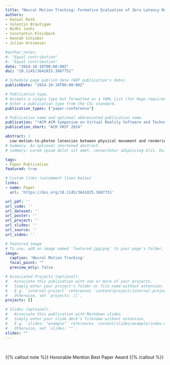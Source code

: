```yaml
---
title: "Neural Motion Tracking: Formative Evaluation of Zero Latency Rendering"
authors:
- Daniel Roth
- Valentin Bräutigam
- Nidhi Joshi
- Constantin Kleinbeck
- Hannah Schieber
- Julian Kreimeier

#author_notes:
#- "Equal contribution"
#- "Equal contribution"
date: "2024-10-10T00:00:00Z"
doi: "10.1145/3641825.3687751"

# Schedule page publish date (NOT publication's date).
publishDate: "2024-10-10T00:00:00Z"

# Publication type.
# Accepts a single type but formatted as a YAML list (for Hugo requirements).
# Enter a publication type from the CSL standard.
publication_types: ["paper-conference"]

# Publication name and optional abbreviated publication name.
publication: "*ACM ACM Symposium on Virtual Reality Software and Technology (VRST) 2024*"
publication_short: "ACM VRST 2024"

abstract: | 
  Low motion-to-photon latencies between physical movement and rendering updates are crucial for an immersive virtual reality (VR) experience and to avoidusers’ discomfort and sickness. Current methods aim to minimize the delay between the motion measurement and rendering at the cost of increasing technical complexity and possibly decreasing accuracy. By relying on capturing physical motion, these strategies will, by nature, not result in zero latency rendering or will be based on prediction and resulting uncertainty. This paper presents and evaluates a novel alternative and proof of principle for VR motion tracking that could enable motion-to-photon latencies of zero and below zero in time. We termed our concept Neural Motion Tracking, which we define as the sensing and assessment of motion through human neural activation of the somatic nervous system. In contrast to measuring physical activity, the key principle is that we aim to utilize the physiological timeframe between a user’s intention and the execution of motion. We aim to foresee upcoming motion ahead of the physical movement, by sampling preceding electromyographic signals before the muscle activation. The electromechanical delay (EMD) between potential change in the muscle activation and actual physical movement opens a gap in which measurement can be taken and evaluated before the physical motion. In a first proof of principle, we evaluated the concept with two activities, arm bending and head rotation, measured with a binary activation measure. Our results indicate that it is possible to predict movement and update a rendering up to 2 ms before its physical execution, which is assessed by optical tracking after approximately 4 ms. However, to make the best use of this advantage, electromyography (EMG) sensor data should be as high quality as possible (i.e., low noise and from muscle-near electrodes). Our results empirically quantify this characteristic for the first time when compared to state-of-the-art optical tracking systems for VR. We discuss our results and potential pathways to motivate further work toward marker- and latency-less motion tracking.
# Summary. An optional shortened abstract.
# summary: Lorem ipsum dolor sit amet, consectetur adipiscing elit. Duis posuere tellus ac convallis placerat. Proin tincidunt magna sed ex sollicitudin condimentum.

tags:
- Paper Publication
featured: true

# Custom links (uncomment lines below)
links:
- name: Paper
  url: 'https://doi.org/10.1145/3641825.3687751'

url_pdf: ''
url_code: ''
url_dataset: ''
url_poster: ''
url_project: ''
url_slides: ''
url_source: ''
url_video: ''

# Featured image
# To use, add an image named `featured.jpg/png` to your page's folder. 
image:
  caption: 'Neural Motion Tracking'
  focal_point: ""
  preview_only: false

# Associated Projects (optional).
#   Associate this publication with one or more of your projects.
#   Simply enter your project's folder or file name without extension.
#   E.g. `internal-project` references `content/project/internal-project/index.md`.
#   Otherwise, set `projects: []`.
projects: []

# Slides (optional).
#   Associate this publication with Markdown slides.
#   Simply enter your slide deck's filename without extension.
#   E.g. `slides: "example"` references `content/slides/example/index.md`.
#   Otherwise, set `slides: ""`.
slides: ""
---
```



<br>

{{% callout note %}}
Honorable Mention Best Paper Award
{{% /callout %}}



